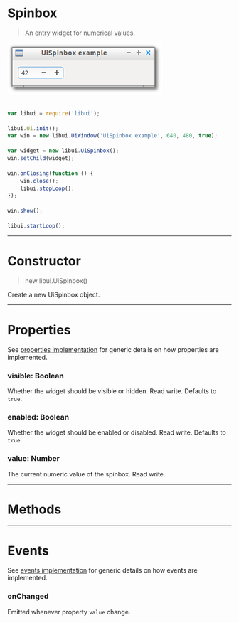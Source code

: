 
# Spinbox

> An entry widget for numerical values.

![UiSpinbox example](media/UiSpinbox.png)

```js

var libui = require('libui');

libui.Ui.init();
var win = new libui.UiWindow('UiSpinbox example', 640, 480, true);

var widget = new libui.UiSpinbox();
win.setChild(widget);

win.onClosing(function () {
	win.close();
	libui.stopLoop();
});

win.show();

libui.startLoop();

```

---

# Constructor

> new libui.UiSpinbox()

Create a new UiSpinbox object.

---

# Properties

See [properties implementation](properties.md) for generic details on how properties are implemented.


### visible: Boolean

Whether the widget should be visible or hidden. 
Read write.
Defaults to `true`.



### enabled: Boolean

Whether the widget should be enabled or disabled. 
Read write.
Defaults to `true`.



### value: Number

The current numeric value of the spinbox.
Read write.




---

# Methods



---

# Events

See [events implementation](events.md) for generic details on how events are implemented.


### onChanged

Emitted whenever property `value` change.




